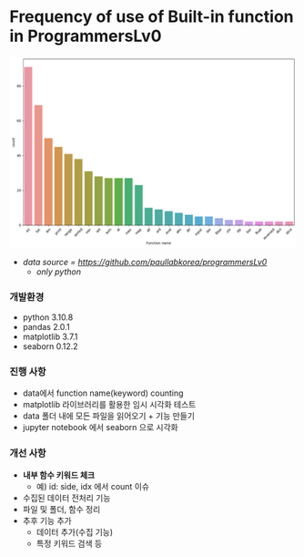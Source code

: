 # Frequency of use of Built-in function in ProgrammersLv0

<img src="https://raw.githubusercontent.com/AMinSC/frequency_of_use_of_built-in_function/main/output_1.png">

- *data source = https://github.com/paullabkorea/programmersLv0*
  - *only python*


### 개발환경
- python 3.10.8
- pandas 2.0.1
- matplotlib 3.7.1
- seaborn 0.12.2

### 진행 사항
- data에서 function name(keyword) counting
- matplotlib 라이브러리를 활용한 임시 시각화 테스트
- data 폴더 내에 모든 파일을 읽어오기 + 기능 만들기
- jupyter notebook 에서 seaborn 으로 시각화

### 개선 사항
- **내부 함수 키워드 체크**
  - 예) id: side, idx 에서 count 이슈
- 수집된 데이터 전처리 기능
- 파일 및 폴더, 함수 정리
- 추후 기능 추가
  - 데이터 추가(수집 기능)
  - 특정 키워드 검색 등
